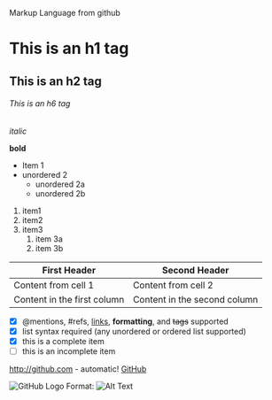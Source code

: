 Markup Language from github

# This is an h1 tag
## This is an h2 tag
###### This is an h6 tag

*italic*

**bold**

* Item 1
* unordered 2
    * unordered 2a
    * unordered 2b


1. item1
1. item2
1. item3
    1. item 3a
    1. item 3b


First Header | Second Header
------------ | -------------
Content from cell 1 | Content from cell 2
Content in the first column | Content in the second column

- [x] @mentions, #refs, [links](), **formatting**, and <del>tags</del> supported
- [x] list syntax required (any unordered or ordered list supported)
- [x] this is a complete item
- [ ] this is an incomplete item

http://github.com - automatic!
[GitHub](http://github.com)

![GitHub Logo](/images/logo.png)
Format: ![Alt Text](url)